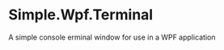 Simple.Wpf.Terminal
===================

A simple console	erminal window for use in a WPF application 
